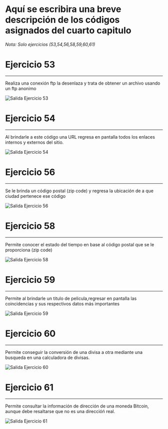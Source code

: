 # Aquí se escribira una breve descripción de los códigos asignados del cuarto capitulo 

*Nota: Solo ejercicios (53,54,56,58,59,60,61)*

# Ejercicio 53
---

Realiza una conexión ftp la desenlaza y trata de obtener un archivo usando un ftp anonimo

 ![Salida Ejercicio 53](/codigosMantenimiento/Capitulo7/ejercicio53.png)


# Ejercicio 54
---

Al brindarle a este código una URL regresa en pantalla todos los enlaces internos y externos del sitio.

 ![Salida Ejercicio 54](/codigosMantenimiento/Capitulo7/ejercicio54.png)



# Ejercicio 56
---

Se le brinda un código postal (zip code) y regresa la ubicación de a que ciudad pertenece ese código

 ![Salida Ejercicio 56](/codigosMantenimiento/Capitulo7/ejercicio56.png)



# Ejercicio 58
---

Permite conocer el estado del tiempo en base al código postal que se le proporciona (zip code)

 ![Salida Ejercicio 58](/codigosMantenimiento/Capitulo7/ejercicio58.png)


# Ejercicio 59
---

Permite al brindarle un titulo de pelicula,regresar en pantalla las coincidencias y sus respectivos datos más importantes

 ![Salida Ejercicio 59](/codigosMantenimiento/Capitulo7/ejercicio59.png)


# Ejercicio 60
---

Permite conseguir la conversión de una divisa a otra mediante una busqueda en una calculadora de divisas.

 ![Salida Ejercicio 60](/codigosMantenimiento/Capitulo7/ejercicio60.png)



# Ejercicio 61
---

Permite consultar la información de dirección de una moneda Bitcoin, aunque debe resaltarse que no es una direccióń real.

 ![Salida Ejercicio 61](/codigosMantenimiento/Capitulo7/ejercicio61.png)


